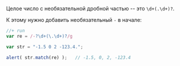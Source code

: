 Целое число с необязательной дробной частью -- это <code class="pattern">\d+(\.\d+)?</code>. 

К этому нужно добавить необязательный `-` в начале:


```js
//+ run
var re = /-?\d+(\.\d+)?/g

var str = "-1.5 0 2 -123.4.";

alert( str.match(re) );   // -1.5, 0, 2, -123.4
```

